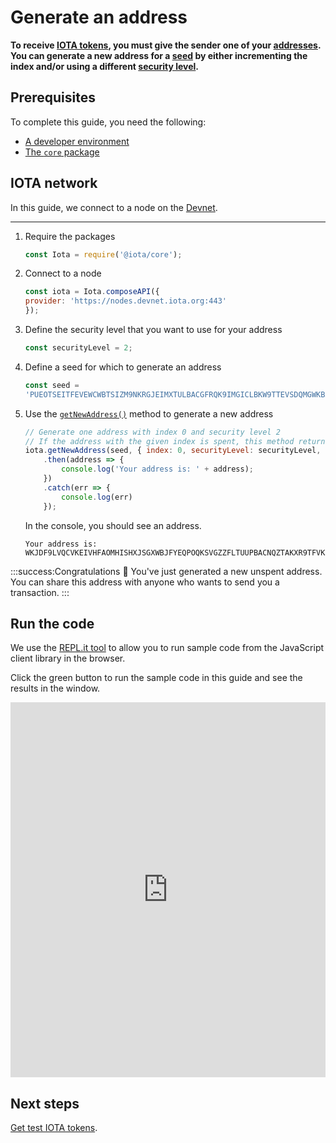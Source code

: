 # Generate an address

**To receive [IOTA tokens](root://getting-started/0.1/clients/token.md), you must give the sender one of your [addresses](root://getting-started/0.1/seeds/addresses.md). You can generate a new address for a [seed](root://getting-started/0.1/seeds/seeds.md) by either incrementing the index and/or using a different [security level](root://getting-started/0.1/seeds/security-levels.md).**

## Prerequisites

To complete this guide, you need the following:

- [A developer environment](../workshop/set-up-a-developer-environment.md)
- [The `core` package](../workshop/install-packages.md)

## IOTA network

In this guide, we connect to a node on the [Devnet](root://getting-started/0.1/network/iota-networks.md#devnet).

---

1. Require the packages

    ```js
    const Iota = require('@iota/core');
    ```

2. Connect to a node

    ```js
    const iota = Iota.composeAPI({
    provider: 'https://nodes.devnet.iota.org:443'
    });
    ```

3. Define the security level that you want to use for your address

    ```js
    const securityLevel = 2;
    ```

4. Define a seed for which to generate an address

    ```js
    const seed =
    'PUEOTSEITFEVEWCWBTSIZM9NKRGJEIMXTULBACGFRQK9IMGICLBKW9TTEVSDQMGWKBXPVCBMMCXWMNPDX';
    ```

5. Use the [`getNewAddress()`](https://github.com/iotaledger/iota.js/blob/next/api_reference.md#module_core.getNewAddress) method to generate a new address

    ```js
    // Generate one address with index 0 and security level 2
    // If the address with the given index is spent, this method returns the next unspent address
    iota.getNewAddress(seed, { index: 0, securityLevel: securityLevel, total: 1 })
        .then(address => {
            console.log('Your address is: ' + address);
        })
        .catch(err => {
            console.log(err)
        });
    ```

    In the console, you should see an address.

    ```
    Your address is: WKJDF9LVQCVKEIVHFAOMHISHXJSGXWBJFYEQPOQKSVGZZFLTUUPBACNQZTAKXR9TFVKBGYSNSPHRNKKHA
    ```

:::success:Congratulations :tada:
You've just generated a new unspent address. You can share this address with anyone who wants to send you a transaction.
:::

## Run the code

We use the [REPL.it tool](https://repl.it) to allow you to run sample code from the JavaScript client library in the browser.

Click the green button to run the sample code in this guide and see the results in the window.

<iframe height="600px" width="100%" src="https://repl.it/@jake91/Generate-an-address?lite=true" scrolling="no" frameborder="no" allowtransparency="true" allowfullscreen="true" sandbox="allow-forms allow-pointer-lock allow-popups allow-same-origin allow-scripts allow-modals"></iframe>

## Next steps

[Get test IOTA tokens](root://getting-started/0.1/how-to-guides/get-test-tokens.md).